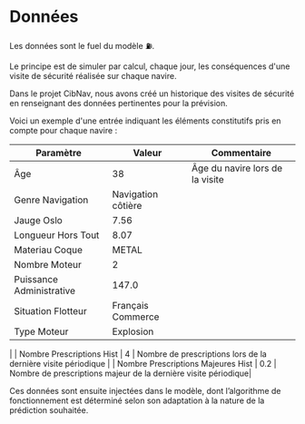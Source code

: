 # Données

Les données sont le fuel du modèle :fuelpump:.

Le principe est de simuler par calcul, chaque jour, les conséquences d'une visite de sécurité réalisée sur chaque navire.

Dans le projet CibNav, nous avons créé un historique des visites de sécurité 
en renseignant des données pertinentes pour la prévision.

Voici un exemple d'une entrée indiquant les éléments constitutifs pris en compte pour chaque navire :

| Paramètre                          | Valeur             | Commentaire                                                                                                                                                                                                               |
| ---                                | ---                | ---                                                                                                                                                                                                                       |
| Âge                                | 38                 | Âge du navire lors de la visite                                                                                                                                                                                           |
| Genre Navigation                   | Navigation côtière |                                                                                                                                                                                                                           |
| Jauge Oslo                         | 7.56               |                                                                                                                                                                                                                           |
| Longueur Hors Tout                 | 8.07               |                                                                                                                                                                                                                           |
| Materiau Coque                     | METAL              |                                                                                                                                                                                                                           |
| Nombre Moteur                      | 2                  |                                                                                                                                                                                                                           |
| Puissance Administrative           | 147.0              |                                                                                                                                                                                                                           |
| Situation Flotteur                 | Français Commerce  |                                                                                                                                                                                                                           |
| Type Moteur                        | Explosion          |                                                                                                                                                                                                                           
|
| Nombre Prescriptions Hist          | 4                  | Nombre de prescriptions lors de la dernière visite périodique |
| Nombre Prescriptions Majeures Hist | 0.2                | Nombre de prescriptions majeur de la dernière visite périodique|

Ces données sont ensuite injectées dans le modèle, dont l’algorithme de 
fonctionnement est déterminé selon son adaptation à la nature de la prédiction 
souhaitée.
